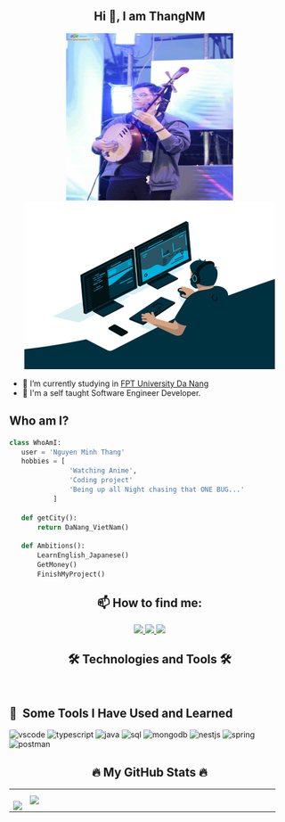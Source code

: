 <h2 align="center">Hi 👋, I am ThangNM  </h2>
<p align="center"> 
	<img src="https://github.com/minhthang165/minhthang165/blob/e62fef34491f3306c2b1f290cac4bb746984c575/ThangNM.jpg" alt="ThangNM" width="300" height="300" /> 
	<img src="https://github.com/AnhNN11/AnhNN11/blob/main/imgs/coding.gif" alt="ThangNM" width="450" height="300" /> 
</p>

- 🔭 I’m currently studying in [FPT University Da Nang](https://facebook.com/daihocfptdanang)
- 🌱 I'm a self taught Software Engineer Developer.
## Who am I?
 ```python
 class WhoAmI:
 	user = 'Nguyen Minh Thang'
	hobbies = [
				'Watching Anime',
				'Coding project'
				'Being up all Night chasing that ONE BUG...'
			]
	
	def getCity():
		return DaNang_VietNam()
	
	def Ambitions():
		LearnEnglish_Japanese()
		GetMoney()
		FinishMyProject()
 ```

 <h2 align="center">📫 How to find me:</h2>

<p align="center">
  <a href="https://www.facebook.com/thangnm.0505" alt="Facebook">
    <img src="https://img.icons8.com/fluent/48/000000/facebook-new.png" target="_blank" />
  </a> 
  <a href="https://github.com/minhthang165" alt="Github">
    <img src="https://img.icons8.com/fluent/48/000000/github.png"/>
  </a> 
  <a href="mailto:nguyenminhthang.dev@gmail.com" alt="Email">
    <img src="https://img.icons8.com/fluent/48/000000/mailing.png"/>
  </a>
</p>

<h2 align="center">🛠 Technologies and Tools 🛠</h2>
<br>
<!-- https://simpleicons.org/ -->
<h2> 🚀 &nbsp;Some Tools I Have Used and Learned</h2>
<p align="left">
<img src="https://cdn.jsdelivr.net/gh/devicons/devicon/icons/vscode/vscode-original.svg" alt="vscode" width="45" height="45"/>
<img src="https://cdn.jsdelivr.net/gh/devicons/devicon@latest/icons/typescript/typescript-original.svg" alt="typescript" width="45" height="45"/>
<img src="https://cdn.jsdelivr.net/gh/devicons/devicon@latest/icons/java/java-original.svg" alt="java" width="45" height="45"/>
<img src="https://cdn.jsdelivr.net/gh/devicons/devicon@latest/icons/microsoftsqlserver/microsoftsqlserver-original-wordmark.svg" alt="sql" width="45" height="45"/>
<img src="https://cdn.jsdelivr.net/gh/devicons/devicon@latest/icons/mongodb/mongodb-plain-wordmark.svg" alt="mongodb" width="45" height="45"/>
<img src="https://cdn.jsdelivr.net/gh/devicons/devicon@latest/icons/nestjs/nestjs-original.svg" alt="nestjs" width="45" height="45"/>
<img src="https://cdn.jsdelivr.net/gh/devicons/devicon@latest/icons/spring/spring-original-wordmark.svg" alt="spring" width="45" height="45"/>
<img src="https://cdn.jsdelivr.net/gh/devicons/devicon@latest/icons/postman/postman-original.svg" alt="postman" width="45" height="45"/>
</p>

 <h2 align="center">🔥 My GitHub Stats 🔥</h2>
 <!-- https://github.com/anuraghazra/github-readme-stats -->
  <table align="center" style="width:100%;">
    <tr>
      <td>
        <br>
          <div align=center>
            <a href="#" title="minhthang165">
              <img width="315" align="center" src="https://github-readme-stats.vercel.app/api/top-langs/?username=minhthang165&hide=c%23,powershell,Mathematica,Ruby,Objective-C,Objective-C%2b%2b,Cuda&title_color=61dafb&text_color=ffffff&icon_color=61dafb&bg_color=20232a&langs_count=8&layout=compact&border_color=61dafb&hide_border=true" />
            </a>
          </div>
      </td>
      <td>
        <div align=center>
          <a href="#" title="minhthang165">
            <img align="right" width="434" src="https://github-readme-stats.vercel.app/api?username=minhthang165&show_icons=true&theme=react&border_color=61dafb&hide_border=true" />
          </a>
        </div>
      </td>
    </tr>
  </table>

